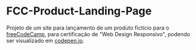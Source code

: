 # FCC-Product-Landing-Page

Projeto de um site para lançamento de um produto fictício para o [freeCodeCamp](https://www.freecodecamp.org/learn/responsive-web-design/responsive-web-design-projects/build-a-product-landing-page), para certificação de "Web Design Responsivo", podendo ser visualizado em [codepen.io](https://codepen.io/rsbastos/full/BaKQJjv). 
